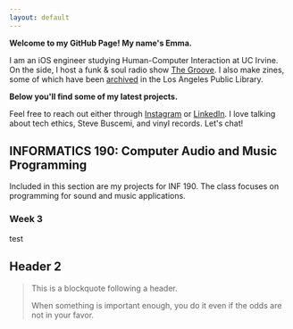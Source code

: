 ```yaml
---
layout: default
---
```


**Welcome to my GitHub Page! My name's Emma.**

I am an iOS engineer studying Human-Computer Interaction at UC Irvine. On the side, I host a funk & soul radio show [The Groove](https://kuci.org/wp/shows/the-groove/). I also make zines, some of which have been [archived](https://ls2pac.lapl.org/?section=resource&resourceid=1851847881) in the Los Angeles Public Library. 

**Below you'll find some of my latest projects.**

Feel free to reach out either through [Instagram](https://www.instagram.com/hapa.girl/) or [LinkedIn](https://www.linkedin.com/in/emma6pv/). I love talking about tech ethics, Steve Buscemi, and vinyl records. Let's chat!


## INFORMATICS 190: Computer Audio and Music Programming

Included in this section are my projects for INF 190. The class focuses on programming for sound and music applications.

### Week 3

test

## Header 2

> This is a blockquote following a header.
>
> When something is important enough, you do it even if the odds are not in your favor.

